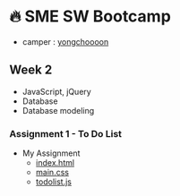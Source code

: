 # :fire: SME SW Bootcamp
- camper : [yongchoooon](https://github.com/yongchoooon)
## Week 2
- JavaScript, jQuery
- Database
- Database modeling
### Assignment 1 - To Do List
- My Assignment
  - [index.html](./index.html)
  - [main.css](./main.css)
  - [todolist.js](./todolist.js)